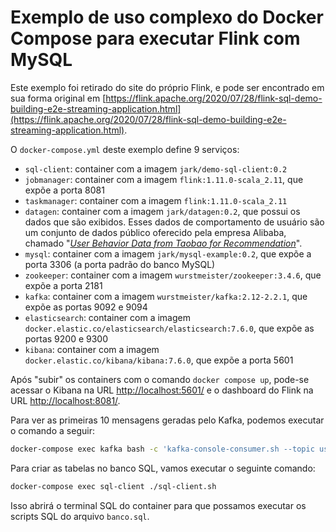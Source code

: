 # Exemplo de uso complexo do Docker Compose para executar Flink com MySQL

Este exemplo foi retirado do site do próprio Flink, e pode ser encontrado em sua forma original em [https://flink.apache.org/2020/07/28/flink-sql-demo-building-e2e-streaming-application.html](https://flink.apache.org/2020/07/28/flink-sql-demo-building-e2e-streaming-application.html).

O `docker-compose.yml` deste exemplo define 9 serviços:

- `sql-client`: container com a imagem `jark/demo-sql-client:0.2`
- `jobmanager`: container com a imagem `flink:1.11.0-scala_2.11`, que expõe a porta 8081
- `taskmanager`: container com a imagem `flink:1.11.0-scala_2.11`
- `datagen`: container com a imagem `jark/datagen:0.2`, que possui os dados que são exibidos. Esses dados de comportamento de usuário são um conjunto de dados público oferecido pela empresa Alibaba, chamado "[_User Behavior Data from Taobao for Recommendation_](https://tianchi.aliyun.com/dataset/dataDetail?dataId=649)".
- `mysql`: container com a imagem `jark/mysql-example:0.2`, que expõe a porta 3306 (a porta padrão do banco MySQL)
- `zookeeper`: container com a imagem `wurstmeister/zookeeper:3.4.6`, que expõe a porta 2181
- `kafka`: container com a imagem `wurstmeister/kafka:2.12-2.2.1`, que expõe as portas 9092 e 9094
- `elasticsearch`: container com a imagem `docker.elastic.co/elasticsearch/elasticsearch:7.6.0`, que expõe as portas 9200 e 9300
- `kibana`: container com a imagem `docker.elastic.co/kibana/kibana:7.6.0`, que expõe a porta 5601

Após "subir" os containers com o comando `docker compose up`, pode-se acessar o Kibana na URL [http://localhost:5601/](http://localhost:5601/) e o dashboard do Flink na URL [http://localhost:8081/](http://localhost:8081/).

Para ver as primeiras 10 mensagens geradas pelo Kafka, podemos executar o comando a seguir:
```bash
docker-compose exec kafka bash -c 'kafka-console-consumer.sh --topic user_behavior --bootstrap-server kafka:9094 --from-beginning --max-messages 10'
```

Para criar as tabelas no banco SQL, vamos executar o seguinte comando:
```bash
docker-compose exec sql-client ./sql-client.sh
```

Isso abrirá o terminal SQL do container para que possamos executar os scripts SQL do arquivo `banco.sql`.
